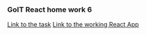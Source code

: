 ### GoIT React home work 6

[Link to the task](https://github.com/goitacademy/react-homework/tree/master/homework-06)
[Link to the working React App](https://mykh-home-work6.netlify.com/)

